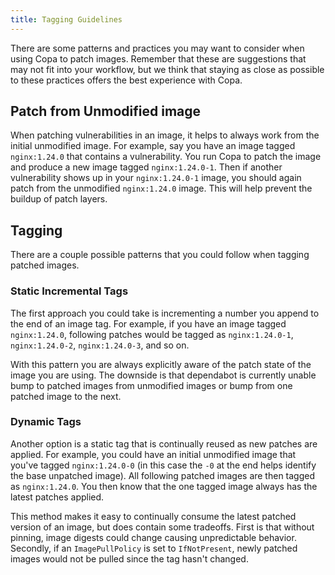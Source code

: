 ```yaml
---
title: Tagging Guidelines
---
```


There are some patterns and practices you may want to consider when using Copa to patch images. Remember that these are suggestions that may not fit into your workflow, but we think that staying as close as possible to these practices offers the best experience with Copa.

## Patch from Unmodified image
When patching vulnerabilities in an image, it helps to always work from the initial unmodified image. For example, say you have an image tagged `nginx:1.24.0` that contains a vulnerability. You run Copa to patch the image and produce a new image tagged `nginx:1.24.0-1`. Then if another vulnerability shows up in your `nginx:1.24.0-1` image, you should again patch from the unmodified `nginx:1.24.0` image. This will help prevent the buildup of patch layers.

## Tagging
There are a couple possible patterns that you could follow when tagging patched images.

### Static Incremental Tags
The first approach you could take is incrementing a number you append to the end of an image tag. For example, if you have an image tagged `nginx:1.24.0`, following patches would be tagged as `nginx:1.24.0-1`, `nginx:1.24.0-2`, `nginx:1.24.0-3`, and so on.

With this pattern you are always explicitly aware of the patch state of the image you are using. The downside is that dependabot is currently unable bump to patched images from unmodified images or bump from one patched image to the next.

### Dynamic Tags
Another option is a static tag that is continually reused as new patches are applied. For example, you could have an initial unmodified image that you've tagged `nginx:1.24.0-0` (in this case the `-0` at the end helps identify the base unpatched image). All following patched images are then tagged as `nginx:1.24.0`. You then know that the one tagged image always has the latest patches applied.

This method makes it easy to continually consume the latest patched version of an image, but does contain some tradeoffs. First is that without pinning, image digests could change causing unpredictable behavior. Secondly, if an `ImagePullPolicy` is set to `IfNotPresent`, newly patched images would not be pulled since the tag hasn't changed.